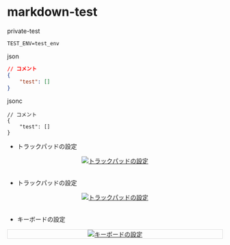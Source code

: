 # markdown-test
private-test

```shell
TEST_ENV=test_env
```

json
```JSON with Comments:
// コメント
{
    "test": []
}
```

jsonc
```jsonc
// コメント
{
    "test": []
}
```

- トラックパッドの設定

<div align="center">
<kbd>
<a href="https://youtu.be/g5jfXoJ_pv8">
<img src="https://cloud.githubusercontent.com/assets/7123644/26231237/0d584952-3c89-11e7-866e-9078bd8207a8.png" alt="トラックパッドの設定" />
</a>
</kbd>
</div>

<br>

- トラックパッドの設定

<div align="center">
<kbd>
<a href="https://youtu.be/g5jfXoJ_pv8">
<img src="https://www.gstatic.com/youtube/img/branding/youtubelogo/svg/youtubelogo.svg" alt="トラックパッドの設定" />
</a>
</kbd>
</div>

<br>

- キーボードの設定

<div align="center" style="border:1px solid rgb(221, 221, 221);">
    <a href="https://youtu.be/MQtYH4foLto"><img src="https://www.gstatic.com/youtube/img/branding/youtubelogo/svg/youtubelogo.svg" alt="キーボードの設定"></a>
</div>

<br>

